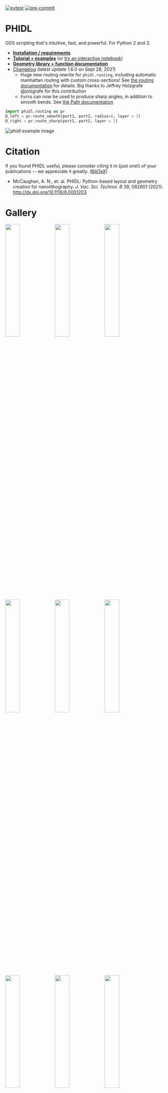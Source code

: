 [![pytest](https://github.com/basnijholt/phidl/actions/workflows/pytest.yml/badge.svg)](https://github.com/basnijholt/phidl/actions/workflows/pytest.yml)
[![pre-commit](https://github.com/basnijholt/phidl/actions/workflows/pre-commit.yml/badge.svg)](https://github.com/basnijholt/phidl/actions/workflows/pre-commit.yml)

# PHIDL
GDS scripting that's intuitive, fast, and powerful.  For Python 2 and 3.

- [**Installation / requirements**](#installation--requirements)
- [**Tutorial + examples**](https://phidl.readthedocs.io/en/latest/tutorials.html) (or [try an interactive notebook](https://mybinder.org/v2/gh/amccaugh/phidl/master?filepath=phidl_tutorial_example.ipynb))
- [**Geometry library + function documentation**](https://phidl.readthedocs.io/en/latest/geometry_reference.html)
- [Changelog](https://github.com/amccaugh/phidl/blob/master/CHANGELOG.md) (latest update 1.6.0 on Sept 28, 2021)
    - Huge new routing rewrite for `phidl.routing`, including automatic manhattan routing with custom cross-sections!  See [the routing documentation](https://phidl.readthedocs.io/en/latest/tutorials/routing.html) for details. Big thanks to Jeffrey Holzgrafe @jolzgrafe for this contribution
    - `Path`s can now be used to produce sharp angles, in addition to smooth bends. See [the Path documentation](https://phidl.readthedocs.io/en/latest/tutorials/waveguides.html#Sharp/angular-paths) 

```python
import phidl.routing as pr
D_left = pr.route_smooth(port1, port2, radius=8, layer = 2)
D_right = pr.route_sharp(port1, port2, layer = 2)
```

![phidl example image](https://amccaugh.github.io/phidl/readme_9.png)

# Citation

If you found PHIDL useful, please consider citing it in (just one!) of your publications -- we appreciate it greatly. ([BibTeX](https://raw.githubusercontent.com/amccaugh/phidl/master/CITATION.bib))
 - McCaughan, A. N., et. al. PHIDL: Python-based layout and geometry creation for nanolithography. *J. Vac. Sci. Technol. B* 39, 062601 (2021). http://dx.doi.org/10.1116/6.0001203 

# Gallery

<img src="https://amccaugh.github.io/phidl/phidl1.png" width="30%"></img> <img src="https://amccaugh.github.io/phidl/phidl2.png" width="30%"></img> <img src="https://amccaugh.github.io/phidl/phidl3.png" width="30%"></img> <img src="https://amccaugh.github.io/phidl/phidl4.png" width="30%"></img> <img src="https://amccaugh.github.io/phidl/phidl5.png" width="30%"></img> <img src="https://amccaugh.github.io/phidl/phidl6.png" width="30%"></img> <img src="https://amccaugh.github.io/phidl/phidl7.png" width="30%"></img> <img src="https://amccaugh.github.io/phidl/phidl8.png" width="30%"></img> <img src="https://amccaugh.github.io/phidl/phidl9.png" width="30%"></img> <img src="https://amccaugh.github.io/phidl/phidl10.png" width="30%"></img> <img src="https://amccaugh.github.io/phidl/phidl11.png" width="30%"></img> <img src="https://amccaugh.github.io/phidl/phidl12.png" width="30%"></img> 

# Installation / requirements
- Install or upgrade with `pip install -U phidl`
- Python 2 >=2.6 or Python 3 >=3.5
- If you are on Windows or Mac and don't already have `gdspy` installed, you will need a C++ compiler
    - For Windows + Python 3, install ["Build Tools for Visual Studio"](https://visualstudio.microsoft.com/downloads/#build-tools-for-visual-studio-2019) (make sure to check the "C++ build tools" checkbox when installing)
    - For Mac, install "Xcode" from the App Store, then run the command `xcode-select --install` in the terminal

# About PHIDL

*fiddle (verb) - /ˈfidl/ - to make minor manual movements, especially to adjust something*

PHIDL is an open-source GDS-based CAD tool for Python 2 and 3 that significantly extends the excellent [gdspy](https://github.com/heitzmann/gdspy).  The base installation includes a large library of simple shapes (e.g. rectangles, circles), photonic structures (e.g. sine curve waveguides), and superconducting nanowire shapes (e.g. single photon detectors) that are fully parameterized. It also has a built-in quick-plotting function based on matplotlib (or Qt) that allows you view the state of any GDS object, useful when scripting geometry-making functions. It also has a [__geometry library reference__](https://phidl.readthedocs.io/) and a set of [__very thorough tutorials__](https://phidl.readthedocs.io/en/latest/tutorials.html) that will walk you through the process of getting acquainted with PHIDL.

The goal is to bring the usability of Illustrator / Inkscape drawing programs to the GDS scripting world. Like Python itself, it aims to be readable, and intuitive.  For instance, when building a geometry you don't have to worry about what the exact coordinates are anymore. If you want to separate two ellipses in the x direction by 5 units, you can do things like this:

`ellipse1.xmin = ellipse2.xmax + 5`

or if you want to move then rotate one ellipse by 45 degrees you can do

`ellipse2.move([1,7]).rotate(45)`

There's a few dozen shortcuts like this that make life easier built into PHIDL--they're simple, but they make a world of difference when you just want to e.g. space a ring resonator some distance from a waveguide without having to track each and every coordinate of the shape.

[](http://amccaugh.github.io/phidl)

![phidl example image](https://amccaugh.github.io/phidl/readme_1.png)


There's also a "port" functionality that allows you to snap together geometry like Legos without caring about where exactly the absolute coordinates of either geometry is.  For instance, connecting the above misaligned rectangles is a two-line command:

![phidl example image](https://amccaugh.github.io/phidl/readme_2.png)

It also allows you to do things like add text and create smooth or straight routing curves between "ports" of different devices, convenient for making electrical or optical connections:

![phidl example image](https://amccaugh.github.io/phidl/readme_3.png)
![phidl example image](https://amccaugh.github.io/phidl/readme_4.png)
    

Other useful functionality available are standard operations like booleans:

![phidl example image](https://amccaugh.github.io/phidl/readme_8.png)

 and less standard ones like creating outlines. A whole layout can be outlined directly in the GDS without requiring you to use Beamer (useful for positive-tone resist structures):

`pg.outline(D, distance = 0.7, layer = 4)`

![phidl example image](https://amccaugh.github.io/phidl/readme_5.png)
 
The geometry library also has useful resolution test-structures built into it, for instance

```
pg.litho_calipers(num_notches = 7, offset_per_notch = 0.1)
pg.litho_steps(line_widths = [1,2,4,8,16])
pg.litho_star(num_lines = 16, line_width = 3)
```

![phidl example image](https://amccaugh.github.io/phidl/readme_7.png)

There are also handy functions to help pack shapes into as small an area as possible:

```
pg.packer(D_list, spacing = 1.25, aspect_ratio = (2,1))
```

![phidl example image](https://amccaugh.github.io/phidl/packer.png)
